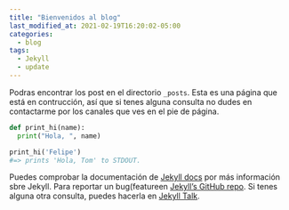 ```yaml
---
title: "Bienvenidos al blog"
last_modified_at: 2021-02-19T16:20:02-05:00
categories:
  - blog
tags:
  - Jekyll
  - update
---
```


Podras encontrar los post en el directorio `_posts`. Esta es una página que está en contrucción, así que si tenes alguna consulta no dudes en contactarme por los canales que ves en el pie de página.

```python
def print_hi(name):
  print("Hola, ", name)

print_hi('Felipe')
#=> prints 'Hola, Tom' to STDOUT.
```

Puedes comprobar la documentación de [Jekyll docs][jekyll-docs] por más información sbre Jekyll. Para reportar un bug(featureen  [Jekyll’s GitHub repo][jekyll-gh]. Si tenes alguna otra consulta, puedes hacerla en [Jekyll Talk][jekyll-talk].

[jekyll-docs]: https://jekyllrb.com/docs/home
[jekyll-gh]:   https://github.com/jekyll/jekyll
[jekyll-talk]: https://talk.jekyllrb.com/
